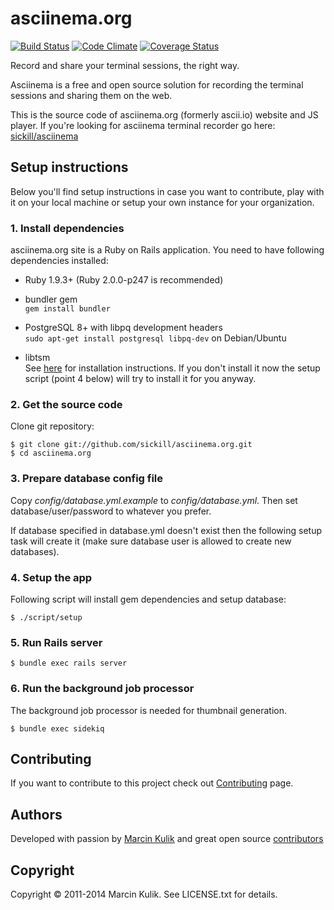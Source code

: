 # asciinema.org

[![Build Status](https://travis-ci.org/sickill/asciinema.org.png?branch=master)](https://travis-ci.org/sickill/asciinema.org)
[![Code Climate](https://codeclimate.com/github/sickill/asciinema.org.png)](https://codeclimate.com/github/sickill/asciinema.org)
[![Coverage Status](https://coveralls.io/repos/sickill/asciinema.org/badge.png)](https://coveralls.io/r/sickill/asciinema.org)

Record and share your terminal sessions, the right way.

Asciinema is a free and open source solution for recording the terminal
sessions and sharing them on the web.

This is the source code of asciinema.org (formerly ascii.io) website and JS
player. If you're looking for asciinema terminal recorder go here:
[sickill/asciinema](https://github.com/sickill/asciinema)

## Setup instructions

Below you'll find setup instructions in case you want to contribute, play with
it on your local machine or setup your own instance for your organization.

### 1. Install dependencies

asciinema.org site is a Ruby on Rails application. You need to have following
dependencies installed:

* Ruby 1.9.3+ (Ruby 2.0.0-p247 is recommended)

* bundler gem  
  `gem install bundler`

* PostgreSQL 8+ with libpq development headers  
  `sudo apt-get install postgresql libpq-dev` on Debian/Ubuntu

* libtsm  
  See [here](https://github.com/dvdhrm/libtsm) for installation instructions.
  If you don't install it now the setup script (point 4 below) will try to
  install it for you anyway.

### 2. Get the source code

Clone git repository:

    $ git clone git://github.com/sickill/asciinema.org.git
    $ cd asciinema.org

### 3. Prepare database config file

Copy *config/database.yml.example* to *config/database.yml*. Then set
database/user/password to whatever you prefer.

If database specified in database.yml doesn't exist then the following setup
task will create it (make sure database user is allowed to create new
databases).

### 4. Setup the app

Following script will install gem dependencies and setup database:

    $ ./script/setup

### 5. Run Rails server

    $ bundle exec rails server

### 6. Run the background job processor

The background job processor is needed for thumbnail generation.

    $ bundle exec sidekiq

## Contributing

If you want to contribute to this project check out
[Contributing](http://asciinema.org/contributing) page.

## Authors

Developed with passion by [Marcin Kulik](http://ku1ik.com) and great open
source [contributors](https://github.com/sickill/asciinema.org/contributors)

## Copyright

Copyright &copy; 2011-2014 Marcin Kulik. See LICENSE.txt for details.
